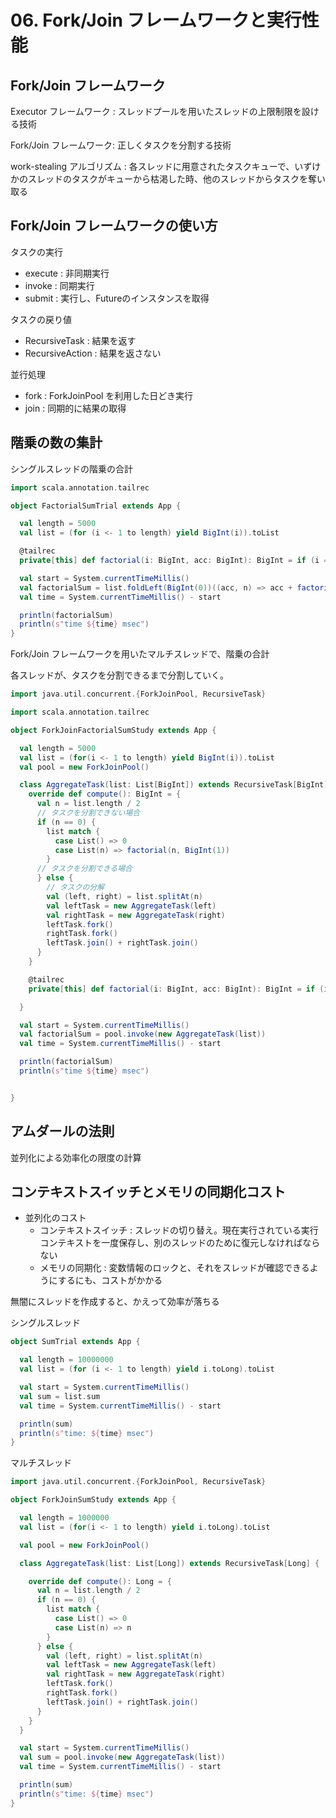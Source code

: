 # 06. Fork/Join フレームワークと実行性能

## Fork/Join フレームワーク

Executor フレームワーク : スレッドプールを用いたスレッドの上限制限を設ける技術

Fork/Join フレームワーク: 正しくタスクを分割する技術

work-stealing アルゴリズム : 各スレッドに用意されたタスクキューで、いずけかのスレッドのタスクがキューから枯渇した時、他のスレッドからタスクを奪い取る

## Fork/Join フレームワークの使い方

タスクの実行

- execute : 非同期実行
- invoke  : 同期実行
- submit  : 実行し、Futureのインスタンスを取得

タスクの戻り値

- RecursiveTask   : 結果を返す
- RecursiveAction : 結果を返さない

並行処理

- fork : ForkJoinPool を利用した日どき実行
- join : 同期的に結果の取得


## 階乗の数の集計

シングルスレッドの階乗の合計

```scala
import scala.annotation.tailrec

object FactorialSumTrial extends App {

  val length = 5000
  val list = (for (i <- 1 to length) yield BigInt(i)).toList

  @tailrec
  private[this] def factorial(i: BigInt, acc: BigInt): BigInt = if (i == 0) acc else factorial(i - 1, i * acc)

  val start = System.currentTimeMillis()
  val factorialSum = list.foldLeft(BigInt(0))((acc, n) => acc + factorial(n, 1))
  val time = System.currentTimeMillis() - start

  println(factorialSum)
  println(s"time ${time} msec")
}
```

Fork/Join フレームワークを用いたマルチスレッドで、階乗の合計

各スレッドが、タスクを分割できるまで分割していく。

```scala
import java.util.concurrent.{ForkJoinPool, RecursiveTask}

import scala.annotation.tailrec

object ForkJoinFactorialSumStudy extends App {

  val length = 5000
  val list = (for(i <- 1 to length) yield BigInt(i)).toList
  val pool = new ForkJoinPool()

  class AggregateTask(list: List[BigInt]) extends RecursiveTask[BigInt] {
    override def compute(): BigInt = {
      val n = list.length / 2
      // タスクを分割できない場合
      if (n == 0) {
        list match {
          case List() => 0
          case List(n) => factorial(n, BigInt(1))
        }
      // タスクを分割できる場合
      } else {
        // タスクの分解
        val (left, right) = list.splitAt(n)
        val leftTask = new AggregateTask(left)
        val rightTask = new AggregateTask(right)
        leftTask.fork()
        rightTask.fork()
        leftTask.join() + rightTask.join()
      }
    }

    @tailrec
    private[this] def factorial(i: BigInt, acc: BigInt): BigInt = if (i == 0) acc else factorial(i - 1, i * acc)

  }

  val start = System.currentTimeMillis()
  val factorialSum = pool.invoke(new AggregateTask(list))
  val time = System.currentTimeMillis() - start

  println(factorialSum)
  println(s"time ${time} msec")


}
```

## アムダールの法則

並列化による効率化の限度の計算

## コンテキストスイッチとメモリの同期化コスト

- 並列化のコスト
  - コンテキストスイッチ  : スレッドの切り替え。現在実行されている実行コンテキストを一度保存し、別のスレッドのために復元しなければならない
  - メモリの同期化 : 変数情報のロックと、それをスレッドが確認できるようにするにも、コストがかかる

無闇にスレッドを作成すると、かえって効率が落ちる

シングルスレッド

```scala
object SumTrial extends App {

  val length = 10000000
  val list = (for (i <- 1 to length) yield i.toLong).toList

  val start = System.currentTimeMillis()
  val sum = list.sum
  val time = System.currentTimeMillis() - start

  println(sum)
  println(s"time: ${time} msec")
}
```

マルチスレッド

```scala
import java.util.concurrent.{ForkJoinPool, RecursiveTask}

object ForkJoinSumStudy extends App {

  val length = 1000000
  val list = (for(i <- 1 to length) yield i.toLong).toList

  val pool = new ForkJoinPool()

  class AggregateTask(list: List[Long]) extends RecursiveTask[Long] {

    override def compute(): Long = {
      val n = list.length / 2
      if (n == 0) {
        list match {
          case List() => 0
          case List(n) => n
        }
      } else {
        val (left, right) = list.splitAt(n)
        val leftTask = new AggregateTask(left)
        val rightTask = new AggregateTask(right)
        leftTask.fork()
        rightTask.fork()
        leftTask.join() + rightTask.join()
      }
    }
  }

  val start = System.currentTimeMillis()
  val sum = pool.invoke(new AggregateTask(list))
  val time = System.currentTimeMillis() - start

  println(sum)
  println(s"time: ${time} msec")
}
```